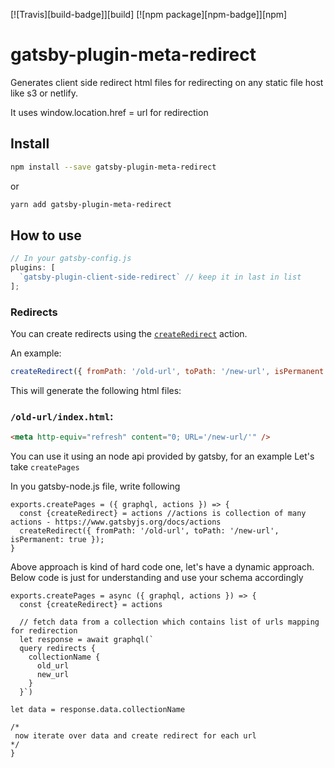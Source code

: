 [![Travis][build-badge]][build]
[![npm package][npm-badge]][npm]

# gatsby-plugin-meta-redirect

Generates client side redirect html files for redirecting on any static file host like s3 or netlify.

It uses window.location.href = url for redirection

## Install

```sh
npm install --save gatsby-plugin-meta-redirect
```

or

```sh
yarn add gatsby-plugin-meta-redirect
```

## How to use

```js
// In your gatsby-config.js
plugins: [
  `gatsby-plugin-client-side-redirect` // keep it in last in list
];
```

### Redirects

You can create redirects using the [`createRedirect`](https://www.gatsbyjs.org/docs/bound-action-creators/#createRedirect) action.

An example:

```js
createRedirect({ fromPath: '/old-url', toPath: '/new-url', isPermanent: true });
```

This will generate the following html files:

### `/old-url/index.html`:

```html
<meta http-equiv="refresh" content="0; URL='/new-url/'" />
```

You can use it using an node api provided by gatsby, for an example
Let's take `createPages`

In you gatsby-node.js file, write following

```
exports.createPages = ({ graphql, actions }) => {
  const {createRedirect} = actions //actions is collection of many actions - https://www.gatsbyjs.org/docs/actions
  createRedirect({ fromPath: '/old-url', toPath: '/new-url', isPermanent: true });
}
```

Above approach is kind of hard code one, let's have a dynamic approach.
Below code is just for understanding and use your schema accordingly

```
exports.createPages = async ({ graphql, actions }) => {
  const {createRedirect} = actions

  // fetch data from a collection which contains list of urls mapping for redirection
  let response = await graphql(`
  query redirects {
    collectionName {
      old_url
      new_url
    }
  }`)

let data = response.data.collectionName
 
/*
 now iterate over data and create redirect for each url
*/
}

```
